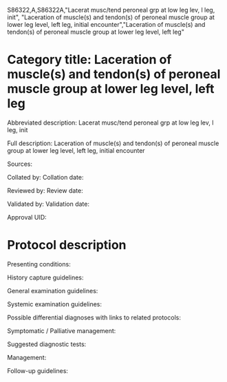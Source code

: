 S86322,A,S86322A,"Lacerat musc/tend peroneal grp at low leg lev, l leg, init", "Laceration of muscle(s) and tendon(s) of peroneal muscle group at lower leg level, left leg, initial encounter","Laceration of muscle(s) and tendon(s) of peroneal muscle group at lower leg level, left leg"
# Category title: Laceration of muscle(s) and tendon(s) of peroneal muscle group at lower leg level, left leg

Abbreviated description: Lacerat musc/tend peroneal grp at low leg lev, l leg, init

Full description: Laceration of muscle(s) and tendon(s) of peroneal muscle group at lower leg level, left leg, initial encounter

Sources:

Collated by:
Collation date:

Reviewed by:
Review date:

Validated by:
Validation date:

Approval UID:

# Protocol description

Presenting conditions:

History capture guidelines:

General examination guidelines:

Systemic examination guidelines:

Possible differential diagnoses with links to related protocols:

Symptomatic / Palliative management:

Suggested diagnostic tests:

Management:

Follow-up guidelines:
